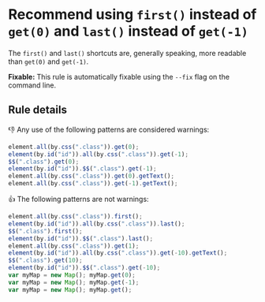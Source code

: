 # Recommend using `first()` instead of `get(0)` and `last()` instead of `get(-1)`

The `first()` and `last()` shortcuts are, generally speaking, more readable than `get(0)` and `get(-1)`.

**Fixable:** This rule is automatically fixable using the `--fix` flag on the command line.

## Rule details

:thumbsdown: Any use of the following patterns are considered warnings:

```js
element.all(by.css(".class")).get(0);
element(by.id("id")).all(by.css(".class")).get(-1);
$$(".class").get(0);
element(by.id("id")).$$(".class").get(-1);
element.all(by.css(".class")).get(0).getText();
element.all(by.css(".class")).get(-1).getText();
```

:thumbsup: The following patterns are not warnings:

```js
element.all(by.css(".class")).first();
element(by.id("id")).all(by.css(".class")).last();
$$(".class").first();
element(by.id("id")).$$(".class").last();
element.all(by.css(".class")).get(1);
element(by.id("id")).all(by.css(".class")).get(-10).getText();
$$(".class").get(10);
element(by.id("id")).$$(".class").get(-10);
var myMap = new Map(); myMap.get(0);
var myMap = new Map(); myMap.get(-1);
var myMap = new Map(); myMap.get();
```
